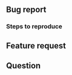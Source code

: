 <!-- Provide a general summary of the issue in the title above. -->

## Bug report
<!-- Provide a detailed description of the behavior you're seeing. -->
### Steps to reproduce
<!-- Provide the steps to reproduce the current behavior and if possible a minimal demo of the problem. -->

## Feature request
<!-- Provide a detailed description of the behavior you'd like to see. -->
<!-- What is the motivation / use case for changing the behavior? -->

## Question
<!-- Before asking a question make sure that you've read the README and looked at the existing issues. -->
